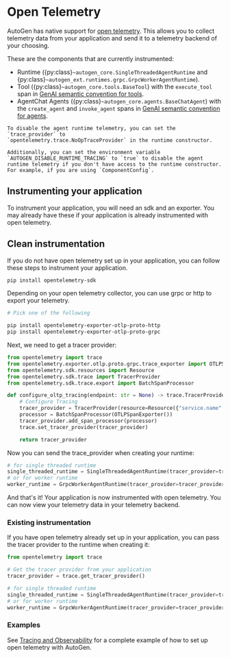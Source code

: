 # Open Telemetry

AutoGen has native support for [open telemetry](https://opentelemetry.io/). This allows you to collect telemetry data from your application and send it to a telemetry backend of your choosing.

These are the components that are currently instrumented:

- Runtime ({py:class}`~autogen_core.SingleThreadedAgentRuntime` and {py:class}`~autogen_ext.runtimes.grpc.GrpcWorkerAgentRuntime`).
- Tool ({py:class}`~autogen_core.tools.BaseTool`) with the `execute_tool` span in [GenAI semantic convention for tools](https://opentelemetry.io/docs/specs/semconv/gen-ai/gen-ai-spans/#execute-tool-span).
- AgentChat Agents ({py:class}`~autogen_core.agents.BaseChatAgent`) with the `create_agent` and `invoke_agent` spans in [GenAI semantic convention for agents](https://opentelemetry.io/docs/specs/semconv/gen-ai/gen-ai-agent-spans/#create-agent-span).

```{note}
To disable the agent runtime telemetry, you can set the `trace_provider` to
`opentelemetry.trace.NoOpTraceProvider` in the runtime constructor.

Additionally, you can set the environment variable `AUTOGEN_DISABLE_RUNTIME_TRACING` to `true` to disable the agent runtime telemetry if you don't have access to the runtime constructor. For example, if you are using `ComponentConfig`.
```

## Instrumenting your application

To instrument your application, you will need an sdk and an exporter. You may already have these if your application is already instrumented with open telemetry.

## Clean instrumentation

If you do not have open telemetry set up in your application, you can follow these steps to instrument your application.

```bash
pip install opentelemetry-sdk
```

Depending on your open telemetry collector, you can use grpc or http to export your telemetry.

```bash
# Pick one of the following

pip install opentelemetry-exporter-otlp-proto-http
pip install opentelemetry-exporter-otlp-proto-grpc
```

Next, we need to get a tracer provider:

```python
from opentelemetry import trace
from opentelemetry.exporter.otlp.proto.grpc.trace_exporter import OTLPSpanExporter
from opentelemetry.sdk.resources import Resource
from opentelemetry.sdk.trace import TracerProvider
from opentelemetry.sdk.trace.export import BatchSpanProcessor

def configure_oltp_tracing(endpoint: str = None) -> trace.TracerProvider:
    # Configure Tracing
    tracer_provider = TracerProvider(resource=Resource({"service.name": "my-service"}))
    processor = BatchSpanProcessor(OTLPSpanExporter())
    tracer_provider.add_span_processor(processor)
    trace.set_tracer_provider(tracer_provider)

    return tracer_provider
```

Now you can send the trace_provider when creating your runtime:

```python
# for single threaded runtime
single_threaded_runtime = SingleThreadedAgentRuntime(tracer_provider=tracer_provider)
# or for worker runtime
worker_runtime = GrpcWorkerAgentRuntime(tracer_provider=tracer_provider)
```

And that's it! Your application is now instrumented with open telemetry. You can now view your telemetry data in your telemetry backend.

### Existing instrumentation

If you have open telemetry already set up in your application, you can pass the tracer provider to the runtime when creating it:

```python
from opentelemetry import trace

# Get the tracer provider from your application
tracer_provider = trace.get_tracer_provider()

# for single threaded runtime
single_threaded_runtime = SingleThreadedAgentRuntime(tracer_provider=tracer_provider)
# or for worker runtime
worker_runtime = GrpcWorkerAgentRuntime(tracer_provider=tracer_provider)
```

### Examples

See [Tracing and Observability](../../agentchat-user-guide/tracing.ipynb)
for a complete example of how to set up open telemetry with AutoGen.
